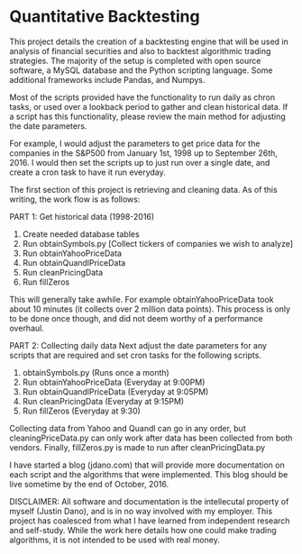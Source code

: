 # Quantitative Backtesting

This project details the creation of a backtesting engine that will be used in analysis of financial securities and also to backtest algorithmic trading strategies. The majority of the setup is completed with open source software, a MySQL database and the Python scripting language. Some additional frameworks include Pandas, and Numpys.

Most of the scripts provided have the functionality to run daily as chron tasks, or used over a lookback period to gather and clean historical data. If a script has this functionality, please review the main method for adjusting the date parameters.

For example, I would adjust the parameters to get price data for the companies in the S&P500 from January 1st, 1998 up to September 26th, 2016. I would then set the scripts up to just run over a single date, and create a cron task to have it run everyday.

The first section of this project is retrieving and cleaning data. As of this writing, the work flow is as follows:

PART 1: Get historical data (1998-2016)
1. Create needed database tables
2. Run obtainSymbols.py [Collect tickers of companies we wish to analyze]
3. Run obtainYahooPriceData
4. Run obtainQuandlPriceData
5. Run cleanPricingData
6. Run fillZeros

This will generally take awhile. For example obtainYahooPriceData took about 10 minutes (it collects over 2 million data points). This process is only to be done once though, and did not deem worthy of a performance overhaul.

PART 2: Collecting daily data 
Next adjust the date parameters for any scripts that are required and set cron tasks for the following scripts.
1. obtainSymbols.py (Runs once a month)
2. Run obtainYahooPriceData (Everyday at 9:00PM)
3. Run obtainQuandlPriceData (Everyday at 9:05PM)
4. Run cleanPricingData (Everyday at 9:15PM)
5. Run fillZeros (Everyday at 9:30)

Collecting data from Yahoo and Quandl can go in any order, but cleaningPriceData.py can only work after data has been collected from both vendors. Finally, fillZeros.py is made to run after cleanPricingData.py

I have started a blog (jdano.com) that will provide more documentation on each script and the algorithms that were implemented. This blog should be live sometime by the end of October, 2016.

DISCLAIMER: All software and documentation is the intellecutal property of myself (Justin Dano), and is in no way involved with my employer. This project has coalesced from what I have learned from independent research and self-study. While the work here details how one could make trading algorithms, it is not intended to be used with real money.
